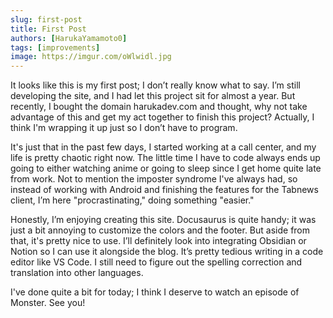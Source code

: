 ```yaml
---
slug: first-post
title: First Post
authors: [HarukaYamamoto0]
tags: [improvements]
image: https://imgur.com/oWlwidl.jpg
---
```


It looks like this is my first post; I don’t really know what to say. I’m still developing the site, and I had let this project sit for almost a year. But recently, I bought the domain harukadev.com and thought, why not take advantage of this and get my act together to finish this project? Actually, I think I'm wrapping it up just so I don’t have to program.

<!-- truncate -->

It's just that in the past few days, I started working at a call center, and my life is pretty chaotic right now. The little time I have to code always ends up going to either watching anime or going to sleep since I get home quite late from work. Not to mention the imposter syndrome I've always had, so instead of working with Android and finishing the features for the Tabnews client, I’m here "procrastinating," doing something "easier."

Honestly, I’m enjoying creating this site. Docusaurus is quite handy; it was just a bit annoying to customize the colors and the footer. But aside from that, it's pretty nice to use. I’ll definitely look into integrating Obsidian or Notion so I can use it alongside the blog. It’s pretty tedious writing in a code editor like VS Code. I still need to figure out the spelling correction and translation into other languages.

I've done quite a bit for today; I think I deserve to watch an episode of Monster. See you!
